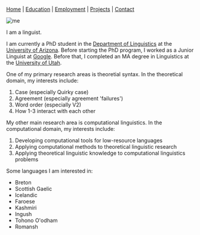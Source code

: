 [Home](index.md) | [Education](education.md) | [Employment](employment.md) | [Projects](projects.md) | [Contact](contact.md)

![me](https://alzupon.github.io/images/redhat.jpg)

I am a linguist.

I am currently a PhD student in the [Department of Linguistics](https://www.linguistics.arizona.edu) at the [University of Arizona](https://www.arizona.edu). Before starting the PhD program, I worked as a Junior Linguist at [Google](https://www.google.com). Before that, I completed an MA degree in Linguistics at the [University of Utah](https://www.utah.edu).

One of my primary research areas is theoretial syntax. In the theoretical domain, my interests include:
1. Case (especially Quirky case)
2. Agreement (especially agreement 'failures')
3. Word order (especially V2)
4. How 1-3 interact with each other

My other main research area is computational linguistics. In the computational domain, my interests include:
1. Developing computational tools for low-resource languages
2. Applying computational methods to theoretical linguistic research
3. Applying theoretical linguistic knowledge to computational linguistics problems

Some languages I am interested in:
- Breton
- Scottish Gaelic
- Icelandic
- Faroese
- Kashmiri
- Ingush
- Tohono O'odham
- Romansh
